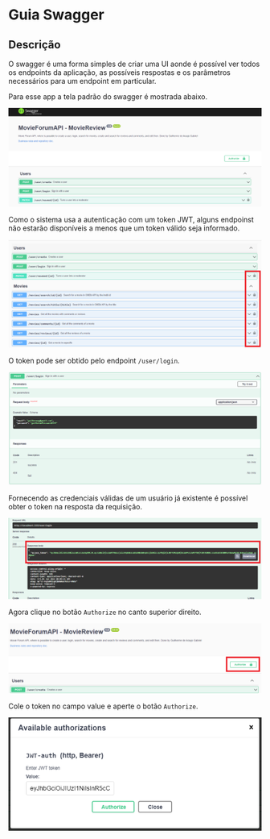 # Guia Swagger

## Descrição

O swagger é uma forma simples de criar uma UI aonde é possível ver todos os endpoints da aplicação, as possíveis respostas e os parâmetros necessários para um endpoint em particular.

Para esse app a tela padrão do swagger é mostrada abaixo.

![image screen](../imgs/swagger-page.png)

Como o sistema usa a autenticação com um token JWT, alguns endpoinst não estarão disponíveis a menos que um token válido seja informado.

![image of the authorize](../imgs/swagger-authorize.png)

O token pode ser obtido pelo endpoint ```/user/login```.

![image of the endpoint](../imgs/swagger-endpoint.png)

Fornecendo as credenciais válidas de um usuário já existente é possível obter o token na resposta da requisição.

![image of the endpoint](../imgs/swagger-response.png)

Agora clique no botão ```Authorize``` no canto superior direito.

![authorize button](../imgs/swagger-authorize-button.png)

Cole o token no campo value e aperte o botão ```Authorize```.

![authorize value](../imgs/swagger-authorizarions.png)